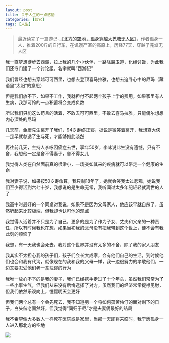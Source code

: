 ```yaml
---
layout: post
title: 关于人生的一点感悟
categories: [其它]
tags: [人生]
---
```



> 最近读完了一篇游记-[《北方的空地，孤身穿越大羌塘无人区》](http://www.8264.com/youji/512349-2.html)，作者孤身一人，推着200斤的自行车，在饥饿严寒的高原上，历经77天，穿越了羌塘无人区

我一直梦想徒步去西藏，拉上我的几个小伙伴，一路除魔卫道，化缘讨饭，为此我们还专门建了一个讨论组，名字就叫“西游记”

我们曾经也想去穿越可可西里，也想去登顶喜马拉雅，也想去追寻心中的尼玛（藏语里“太阳”的意思）

但是我们放不下，如果不工作，我就担付不起两个孩子上学的费用，如果家里有人生病，我那可怜的一点积蓄将会变成负数

所以我们只能这么苟且的活着，不敢去可可西里，不敢去喜马拉雅，只能偶尔想想内心深处的尼玛

几天前，金庸先生离开了我们，94岁寿终正寝，据说是微笑着离开，我想查大侠一定早就参透了生与死，才能够如此淡然

再往前几天，主持人李咏因癌症去世，享年50岁，李咏说此生没有遗憾，只有不舍，我想他一定是舍不得妻子，舍不得女儿

我觉得人类在自然面前真的很渺小，一场突如其来的疾病就可以带走一个健康的生命

我对妻子说，如果按50岁寿命算，我只剩18年了，她就会笑我太过悲观，她说我们至少得活到六七十岁，我想说的是生命无常，我听闻过太多年纪轻轻就离世的人了

我高中时最好的一个同桌对我说，如果不是因为父母家人，他应该早就自杀了，虽然听起来比较极端，但我却也认可他的观点

我觉得人活着并不只是为了自己，更多的是为了作为子女、丈夫和父亲的一种责任，所以有时候我也在想，如果当初我的父母没有把我带到这个世上，便不会有我此刻的烦恼了

我想，有一天我也会死去，我对这个世界并没有太多的不舍，除了我的家人朋友

我其实不太担心我的孩子们，孩子们会长大成家，会有他们自己的生活，到时候他们也会和我有代沟，就像现在的我和我的父母一样，我一边很努力的孝敬他们，一边又要忍受他们老一辈荒谬的行为

我唯一放心不下的是我的妻子，我们已经携手走过了十个年头，虽然我们常常为了一些小事生气，但我们从来没有后悔选择了对方，虽然我们的经济常常捉襟见肘，但我们依然乐观向上，憧憬明天会更好

但我们两个总有一个会先死去，我不知道另一个将如何孤苦伶仃的面对剩下的日子，白头偕老固然好，但我觉得“同归于尽”才是夫妻俩最好的结局

我不希望像大多数人一样死在医院或是家里，当那一天即将来临时，我宁愿孤身一人进入那北方的空地

![]({{site.url}}/public/images/2018-11-02-about-life.png)